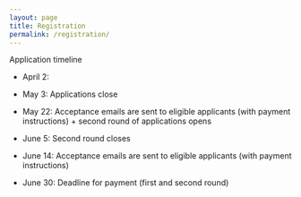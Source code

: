 ```yaml
---
layout: page
title: Registration
permalink: /registration/
---
```


Application timeline

- April 2: 
  
- May 3: Applications close
  
- May 22: Acceptance emails are sent to eligible applicants (with payment instructions) + second round of applications opens
  
- June 5: Second round closes

- June 14: Acceptance emails are sent to eligible applicants (with payment instructions)

- June 30: Deadline for payment (first and second round)

